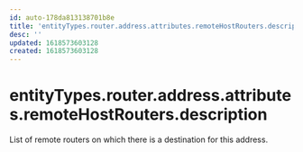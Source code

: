 ```yaml
---
id: auto-178da813138701b8e
title: 'entityTypes.router.address.attributes.remoteHostRouters.description'
desc: ''
updated: 1618573603128
created: 1618573603128
---
```

# entityTypes.router.address.attributes.remoteHostRouters.description

List of remote routers on which there is a destination for this address.
